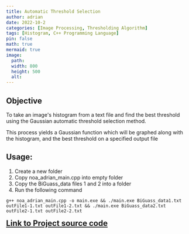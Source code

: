 ```yaml
---
title: Automatic Threshold Selection
author: adrian
date: 2022-10-2
categories: [Image Processing, Thresholding Algorithm]
tags: [Histogram, C++ Programming Language]
pin: false
math: true
mermaid: true
image:
  path: 
  width: 800
  height: 500
  alt: 
---
```


## Objective

To take an image's histogram from a text file and find the best threshold using the Gaussian automatic threshold selection method.

This process yields a Gaussian function which will be graphed along with the histogram, and the best threshold on a specified output file

## Usage:

1. Create a new folder
2. Copy noa_adrian_main.cpp into empty folder
3. Copy the BiGuass_data files 1 and 2 into a folder
4. Run the following command

`g++ noa_adrian_main.cpp -o main.exe && ./main.exe BiGuass_data1.txt outFile1-1.txt outFile1-2.txt && ./main.exe BiGuass_data2.txt outFile2-1.txt outFile2-2.txt`

<a href='https://github.com/adrianmnh/CS381-ComputerVision/tree/mainBranch/project3' style='font-size:1.5em; font-weight:bold'> Link to Project source code </a>
